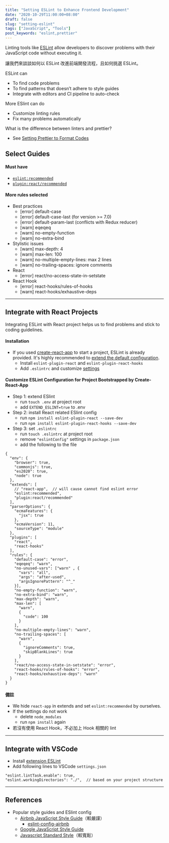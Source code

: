 ```yaml
---
title: "Setting ESLint to Enhance Frontend Development"
date: "2020-10-29T11:00:00+08:00"
draft: false
slug: "setting-eslint"
tags: ["JavaScript", "Tools"]
post_keywords: "eslint,prettier"
---
```


Linting tools like [ESLint](https://eslint.org/) allow developers to discover problems with their JavaScript code without executing it.

讓我們來談談如何以 ESLint 改進前端開發流程，且如何挑選 ESLint。

<!--more-->

ESLint can
- To find code problems
- To find patterns that doesn’t adhere to style guides
- Integrate with editors and CI pipeline to auto-check

More ESlint can do
- Customize linting rules
- Fix many problems automatically

What is the difference between linters and prettier?
- See [Setting Prettier to Format Codes](../setting-prettier)

## Select Guides

#### Must have
- [`eslint:recommended`](https://eslint.org/docs/rules/)
- [`plugin:react/recommended`](https://github.com/yannickcr/eslint-plugin-react)

#### More rules selected
- Best practices
  - [error] default-case
  - [error] default-case-last (for version >= 7.0)
  - [error] default-param-last (conflicts with Redux reducer)
  - [warn] eqeqeq
  - [warn] no-empty-function
  - [warn] no-extra-bind
- Stylistic issues
  - [warn] max-depth: 4
  - [warn] max-len: 100
  - [warn] no-multiple-empty-lines: max 2 lines
  - [warn] no-trailing-spaces: ignore comments
- React
  - [error] react/no-access-state-in-setstate
- React Hook
  - [error] react-hooks/rules-of-hooks
  - [warn] react-hooks/exhaustive-deps

---

## Integrate with React Projects

Integrating ESLint with React project helps us to find problems and stick to coding guidelines.

#### Installation

- If you used [create-react-app](https://github.com/facebook/create-react-app) to start a project, ESLint is already provided. It's highly recommended to [extend the default configuration](https://create-react-app.dev/docs/setting-up-your-editor/#extending-or-replacing-the-default-eslint-config).
  - Install `eslint-plugin-react` and `eslint-plugin-react-hooks`
  - Add `.eslintrc` and customize [settings](https://gitlab.rayark.com/backend/phoenix/-/blob/master/admin-frontend/.eslintrc)

#### Customize ESLint Configuration for Project Bootstrapped by Create-React-App

- Step 1: extend ESlint
    - run `touch .env` at project root
    - add `EXTEND_ESLINT=true` to .env
- Step 2: install React related ESlint config
    - run `npm install eslint-plugin-react --save-dev`
    - run `npm install eslint-plugin-react-hooks --save-dev`
- Step 3: set `.eslintrc`
    - run `touch .eslintrc` at project root
    - remove `"eslintConfig"` settings in `package.json`
    - add the following to the file

```
{
  "env": {
    "browser": true,
    "commonjs": true,
    "es2020": true,
    "node": true
  },
  "extends": [
    // "react-app",  // will cause cannot find eslint error
    "eslint:recommended",
    "plugin:react/recommended"
  ],
  "parserOptions": {
    "ecmaFeatures": {
      "jsx": true
    },
    "ecmaVersion": 11,
    "sourceType": "module"
  },
  "plugins": [
    "react",
    "react-hooks"
  ],
  "rules": {
    "default-case": "error",
    "eqeqeq": "warn",
    "no-unused-vars": ["warn" , {
      "vars": "all",
      "args": "after-used",
      "argsIgnorePattern": "^_"
    }],
    "no-empty-function": "warn",
    "no-extra-bind": "warn",
    "max-depth": "warn",
    "max-len": [
      "warn",
      {
        "code": 100
      }
    ],
    "no-multiple-empty-lines": "warn",
    "no-trailing-spaces": [
      "warn",
      {
        "ignoreComments": true,
        "skipBlankLines": true
      }
    ],
    "react/no-access-state-in-setstate": "error",
    "react-hooks/rules-of-hooks": "error",
    "react-hooks/exhaustive-deps": "warn"
  }
}
```

#### 備註
- We hide `react-app` in extends and set `eslint:recommended` by ourselves.
- If the settings do not work
    - delete `node_modules`
    - run `npm install` again
- 若沒有使用 React Hook，不必加上 Hook 相關的 lint

---

## Integrate with VSCode

- Install [extension ESLint](https://marketplace.visualstudio.com/items?itemName=dbaeumer.vscode-eslint)
- Add following lines to VSCode `settings.json`

```
"eslint.lintTask.enable": true,
"eslint.workingDirectories": "./",  // based on your project structure
```

---

## References
- Popular style guides and ESlint config
  - [Airbnb JavaScript Style Guide](https://github.com/airbnb/javascript)（較嚴謹）
    - [eslint-config-airbnb](https://github.com/airbnb/javascript/tree/master/packages/eslint-config-airbnb)
  - [Google JavaScript Style Guide](https://google.github.io/styleguide/jsguide.html)
  - [Javascript Standard Style](https://standardjs.com/readme-zhtw.html)（較寬鬆）
